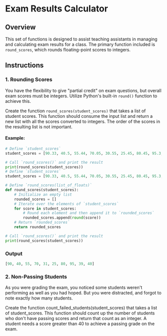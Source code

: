 # Exam Results Calculator

## Overview

This set of functions is designed to assist teaching assistants in managing and calculating exam results for a class. The primary function included is `round_scores`, which rounds floating-point scores to integers.

## Instructions

### 1. Rounding Scores

You have the flexibility to give "partial credit" on exam questions, but overall exam scores must be integers. Utilize Python's built-in `round()` function to achieve this.

Create the function `round_scores(student_scores)` that takes a list of student scores. This function should consume the input list and return a new list with all the scores converted to integers. The order of the scores in the resulting list is not important.

#### Example:

```python
# Define `student_scores`
student_scores = [90.33, 40.5, 55.44, 70.05, 30.55, 25.45, 80.45, 95.3, 38.7, 40.3]

# Call `round_scores()` and print the result
print(round_scores(student_scores))
# Define `student_scores`
student_scores = [90.33, 40.5, 55.44, 70.05, 30.55, 25.45, 80.45, 95.3, 38.7, 40.3]

# Define `round_scores(list_of_floats)`
def round_scores(student_scores):
    # Initialize an empty list
    rounded_scores = []
    # Iterate over the elements of `student_scores`
    for score in student_scores:
        # Round each element and then append it to `rounded_scores`
        rounded_scores.append(round(score))
    # Return `rounded_scores`
    return rounded_scores

# Call `round_scores()` and print the result
print(round_scores(student_scores))

```
### Output
```python
[90, 40, 55, 70, 31, 25, 80, 95, 39, 40]

```


### 2. Non-Passing Students
As you were grading the exam, you noticed some students weren't performing as well as you had hoped. But you were distracted, and forgot to note exactly how many students.

Create the function count_failed_students(student_scores) that takes a list of student_scores. This function should count up the number of students who don't have passing scores and return that count as an integer. A student needs a score greater than 40 to achieve a passing grade on the exam.

